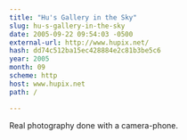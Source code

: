 ```yaml
---
title: "Hu's Gallery in the Sky"
slug: hu-s-gallery-in-the-sky
date: 2005-09-22 09:54:03 -0500
external-url: http://www.hupix.net/
hash: dd74c512ba15ec428884e2c81b3be5c6
year: 2005
month: 09
scheme: http
host: www.hupix.net
path: /

---
```


Real photography done with a camera-phone.
